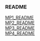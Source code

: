 ### README  
[MP1_README](https://github.com/Jensen895/Distributed-Systems/blob/main/README/MP1_README.md)  
[MP2_README](https://github.com/Jensen895/Distributed-Systems/blob/main/README/MP2_README.md)  
[MP3_README](https://github.com/Jensen895/Distributed-Systems/blob/main/README/MP3_README.md)  
[MP4_README](https://github.com/Jensen895/Distributed-Systems/blob/main/README/MP4_README.md)
